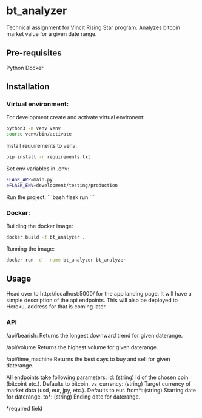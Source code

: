# bt_analyzer
Technical assignment for Vincit Rising Star program. Analyzes bitcoin market value for a given date range.

## Pre-requisites

Python
Docker

## Installation

### Virtual environment:

For development create and activate virtual environent:
```bash
python3 -m venv venv
source venv/bin/activate
```

Install requirements to venv:
```bash
pip install -r requirements.txt
```

Set env variables in .env:
```bash
FLASK_APP=main.py
eFLASK_ENV=development/testing/production
```

Run the project:
´´´bash
flask run
´´´

### Docker:

Building the docker image:
```bash
docker build -t bt_analyzer .
```

Running the image:
```bash
docker run -d --name bt_analyzer bt_analyzer
```

## Usage

Head over to http://localhost:5000/ for the app landing page. It will have a simple description of the api endpoints.
This will also be deployed to Heroku, address for that is coming later.

### API

/api/bearish:
Returns the longest downward trend for given daterange.

/api/volume
Returns the highest volume for given daterange.

/api/time_machine
Returns the best days to buy and sell for given daterange.

All endpoints take following parameters:
id: (string) Id of the chosen coin (bitcoint etc.). Defaults to bitcoin.
vs_currency: (string) Target currency of market data (usd, eur, jpy, etc.). Defaults to eur.
from*: (string) Starting date for daterange. 
to*: (string) Ending date for daterange.

*required field